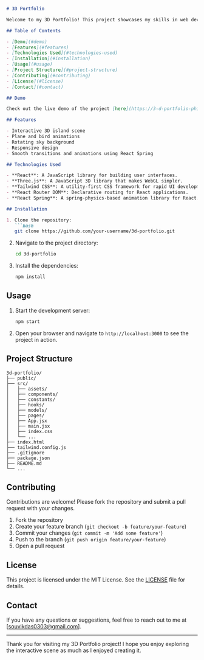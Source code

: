 
```markdown
# 3D Portfolio

Welcome to my 3D Portfolio! This project showcases my skills in web development using React, Three.js, Tailwind CSS, React Router DOM, and React Spring. The portfolio features a 3D island scene with a flying plane and bird, and a sky background that rotates according to the screen rotation.

## Table of Contents

- [Demo](#demo)
- [Features](#features)
- [Technologies Used](#technologies-used)
- [Installation](#installation)
- [Usage](#usage)
- [Project Structure](#project-structure)
- [Contributing](#contributing)
- [License](#license)
- [Contact](#contact)

## Demo

Check out the live demo of the project [here](https://3-d-portfolio-phi-one.vercel.app/).

## Features

- Interactive 3D island scene
- Plane and bird animations
- Rotating sky background
- Responsive design
- Smooth transitions and animations using React Spring

## Technologies Used

- **React**: A JavaScript library for building user interfaces.
- **Three.js**: A JavaScript 3D library that makes WebGL simpler.
- **Tailwind CSS**: A utility-first CSS framework for rapid UI development.
- **React Router DOM**: Declarative routing for React applications.
- **React Spring**: A spring-physics-based animation library for React.

## Installation

1. Clone the repository:
   ```bash
   git clone https://github.com/your-username/3d-portfolio.git
   ```
2. Navigate to the project directory:
   ```bash
   cd 3d-portfolio
   ```
3. Install the dependencies:
   ```bash
   npm install
   ```

## Usage

1. Start the development server:
   ```bash
   npm start
   ```
2. Open your browser and navigate to `http://localhost:3000` to see the project in action.

## Project Structure

```
3d-portfolio/
├── public/
├── src/
│   ├── assets/
│   ├── components/
│   ├── constants/
│   ├── hooks/
│   ├── models/
│   ├── pages/
│   ├── App.jsx
│   ├── main.jsx
│   ├── index.css
│   └── ...
├── index.html
├── tailwind.config.js
├── .gitignore
├── package.json
├── README.md
└── ...
```

## Contributing

Contributions are welcome! Please fork the repository and submit a pull request with your changes.

1. Fork the repository
2. Create your feature branch (`git checkout -b feature/your-feature`)
3. Commit your changes (`git commit -m 'Add some feature'`)
4. Push to the branch (`git push origin feature/your-feature`)
5. Open a pull request

## License

This project is licensed under the MIT License. See the [LICENSE](LICENSE) file for details.

## Contact

If you have any questions or suggestions, feel free to reach out to me at [souvikdas0303@gmail.com].

---

Thank you for visiting my 3D Portfolio project! I hope you enjoy exploring the interactive scene as much as I enjoyed creating it.
